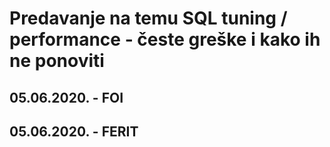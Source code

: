 <h1>Predavanje na temu SQL tuning / performance - česte greške i kako ih ne ponoviti</h1>
<h2>05.06.2020. - FOI</h2>
<h2>05.06.2020. - FERIT</h2>

